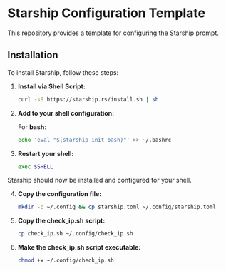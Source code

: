 # Starship Configuration Template

This repository provides a template for configuring the Starship prompt. 

## Installation

To install Starship, follow these steps:

1. **Install via Shell Script:**

    ```sh
    curl -sS https://starship.rs/install.sh | sh
    ```

2. **Add to your shell configuration:**

    For **bash**:
    ```sh
    echo 'eval "$(starship init bash)"' >> ~/.bashrc
    ```

3. **Restart your shell:**

    ```sh
    exec $SHELL
    ```

Starship should now be installed and configured for your shell.

4. **Copy the configuration file:**

    ```sh
    mkdir -p ~/.config && cp starship.toml ~/.config/starship.toml
    ```


5. **Copy the check_ip.sh script:**

    ```sh
    cp check_ip.sh ~/.config/check_ip.sh
    ```

6. **Make the check_ip.sh script executable:**

    ```sh
    chmod +x ~/.config/check_ip.sh
    ```